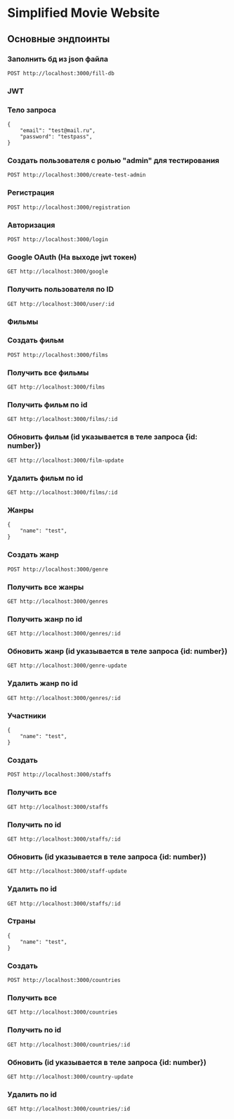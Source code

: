 # Simplified Movie Website

## Основные эндпоинты

### Заполнить бд из json файла

```
POST http://localhost:3000/fill-db

```

### JWT

### Тело запроса

```
{
    "email": "test@mail.ru",
    "password": "testpass",
}
```

### Создать пользователя с ролью "admin" для тестирования

```
POST http://localhost:3000/create-test-admin
```

### Регистрация

```
POST http://localhost:3000/registration
```

### Авторизация

```
POST http://localhost:3000/login
```

### Google OAuth (На выходе jwt токен)

```
GET http://localhost:3000/google
```

### Получить пользователя по ID

```
GET http://localhost:3000/user/:id
```

### Фильмы

### Создать фильм

```
POST http://localhost:3000/films

```

### Получить все фильмы

```
GET http://localhost:3000/films

```

### Получить фильм по id

```
GET http://localhost:3000/films/:id

```

### Обновить фильм (id указывается в теле запроса {id: number})

```
GET http://localhost:3000/film-update

```

### Удалить фильм по id

```
GET http://localhost:3000/films/:id

```

### Жанры

```
{
    "name": "test",
}
```

### Создать жанр 

```
POST http://localhost:3000/genre

```

### Получить все жанры

```
GET http://localhost:3000/genres

```

### Получить жанр по id

```
GET http://localhost:3000/genres/:id

```

### Обновить жанр (id указывается в теле запроса {id: number})

```
GET http://localhost:3000/genre-update

```

### Удалить жанр по id

```
GET http://localhost:3000/genres/:id

```

### Участники

```
{
    "name": "test",
}
```

### Создать

```
POST http://localhost:3000/staffs

```

### Получить все

```
GET http://localhost:3000/staffs

```

### Получить по id

```
GET http://localhost:3000/staffs/:id

```

### Обновить (id указывается в теле запроса {id: number})

```
GET http://localhost:3000/staff-update

```

### Удалить по id

```
GET http://localhost:3000/staffs/:id

```

### Страны

```
{
    "name": "test",
}
```

### Создать

```
POST http://localhost:3000/countries

```

### Получить все

```
GET http://localhost:3000/countries

```

### Получить по id

```
GET http://localhost:3000/countries/:id

```

### Обновить (id указывается в теле запроса {id: number})

```
GET http://localhost:3000/country-update

```

### Удалить по id

```
GET http://localhost:3000/countries/:id

```
